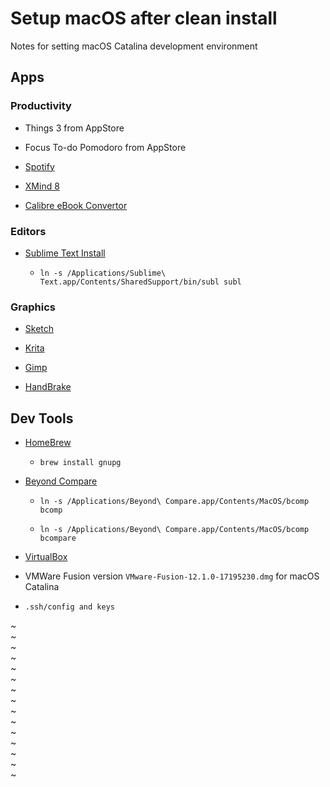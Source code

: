 # Setup macOS after clean install

Notes for setting macOS Catalina development environment

## Apps

### Productivity

* Things 3 from AppStore

* Focus To-do Pomodoro from AppStore

* [Spotify](https://www.spotify.com/us/download/mac/)

* [XMind 8](https://www.xmind.net/download/xmind8/)

* [Calibre eBook Convertor](https://calibre-ebook.com/download)

### Editors

* [Sublime Text Install](https://www.sublimetext.com)

   * `ln -s /Applications/Sublime\ Text.app/Contents/SharedSupport/bin/subl subl`

### Graphics

* [Sketch](https://www.sketch.com/updates/)

* [Krita](https://krita.org/en/download/krita-desktop/)

* [Gimp](https://www.gimp.org/downloads/)

* [HandBrake](https://handbrake.fr/)


## Dev Tools

* [HomeBrew](https://brew.sh)

  * `brew install gnupg`

* [Beyond Compare](https://www.scootersoftware.com/download.php)

  * `ln -s /Applications/Beyond\ Compare.app/Contents/MacOS/bcomp bcomp`

  * `ln -s /Applications/Beyond\ Compare.app/Contents/MacOS/bcomp bcompare`

* [VirtualBox](https://www.virtualbox.org/wiki/Downloads)

* VMWare Fusion version `VMware-Fusion-12.1.0-17195230.dmg` for macOS Catalina

* `.ssh/config and keys`

~                                                                               
~                                                                               
~                                                                               
~                                                                               
~                                                                               
~                                                                               
~                                                                               
~                                                                               
~                                                                               
~                                                                               
~                                                                               
~                                                                               
~                                                                               
~                                                                               
~                                                                               

